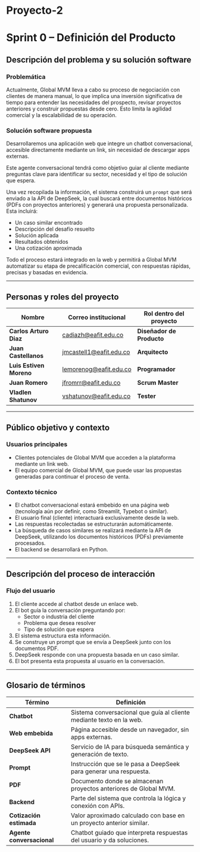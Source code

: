 # Proyecto-2

# Sprint 0 – Definición del Producto

## Descripción del problema y su solución software

### Problemática
Actualmente, Global MVM lleva a cabo su proceso de negociación con clientes de manera manual, lo que implica una inversión significativa de tiempo para entender las necesidades del prospecto, revisar proyectos anteriores y construir propuestas desde cero. Esto limita la agilidad comercial y la escalabilidad de su operación.

### Solución software propuesta
Desarrollaremos una aplicación web que integre un chatbot conversacional, accesible directamente mediante un link, sin necesidad de descargar apps externas.

Este agente conversacional tendrá como objetivo guiar al cliente mediante preguntas clave para identificar su sector, necesidad y el tipo de solución que espera.

Una vez recopilada la información, el sistema construirá un `prompt` que será enviado a la API de DeepSeek, la cual buscará entre documentos históricos (PDFs con proyectos anteriores) y generará una propuesta personalizada. Esta incluirá:

-  Un caso similar encontrado  
-  Descripción del desafío resuelto  
-  Solución aplicada  
-  Resultados obtenidos  
-  Una cotización aproximada  

Todo el proceso estará integrado en la web y permitirá a Global MVM automatizar su etapa de precalificación comercial, con respuestas rápidas, precisas y basadas en evidencia.

---

##  Personas y roles del proyecto

| Nombre              | Correo institucional         | Rol dentro del proyecto |
|---------------------|------------------------------|--------------------------|
| **Carlos Arturo Diaz**| cadiazh@eafit.edu.co         | **Diseñador de Producto**|
| **Juan Castellanos**| jmcastell1@eafit.edu.co      | **Arquitecto**           |
| **Luis Estiven Moreno**     | lemorenog@eafit.edu.co       | **Programador**          |
| **Juan Romero**     | jfromrr@eafit.edu.co         | **Scrum Master**         |
| **Vladlen Shatunov**| vshatunov@eafit.edu.co       | **Tester**               |

---

##  Público objetivo y contexto

###  Usuarios principales

- Clientes potenciales de Global MVM que acceden a la plataforma mediante un link web.  
- El equipo comercial de Global MVM, que puede usar las propuestas generadas para continuar el proceso de venta.

###  Contexto técnico

- El chatbot conversacional estará embebido en una página web (tecnología aún por definir, como Streamlit, Typebot o similar).
- El usuario final (cliente) interactuará exclusivamente desde la web.
- Las respuestas recolectadas se estructurarán automáticamente.
- La búsqueda de casos similares se realizará mediante la API de DeepSeek, utilizando los documentos históricos (PDFs) previamente procesados.
- El backend se desarrollará en Python.

---

##  Descripción del proceso de interacción

###  Flujo del usuario

1. El cliente accede al chatbot desde un enlace web.  
2. El bot guía la conversación preguntando por:  
   - Sector o industria del cliente  
   - Problema que desea resolver  
   - Tipo de solución que espera  
3. El sistema estructura esta información.  
4. Se construye un prompt que se envía a DeepSeek junto con los documentos PDF.  
5. DeepSeek responde con una propuesta basada en un caso similar.  
6. El bot presenta esta propuesta al usuario en la conversación.

---

##  Glosario de términos

| Término               | Definición                                                                 |
|-----------------------|----------------------------------------------------------------------------|
| **Chatbot**           | Sistema conversacional que guía al cliente mediante texto en la web.       |
| **Web embebida**      | Página accesible desde un navegador, sin apps externas.                    |
| **DeepSeek API**      | Servicio de IA para búsqueda semántica y generación de texto.              |
| **Prompt**            | Instrucción que se le pasa a DeepSeek para generar una respuesta.          |
| **PDF**               | Documento donde se almacenan proyectos anteriores de Global MVM.           |
| **Backend**           | Parte del sistema que controla la lógica y conexión con APIs.              |
| **Cotización estimada** | Valor aproximado calculado con base en un proyecto anterior similar.     |
| **Agente conversacional** | Chatbot guiado que interpreta respuestas del usuario y da soluciones.  |
